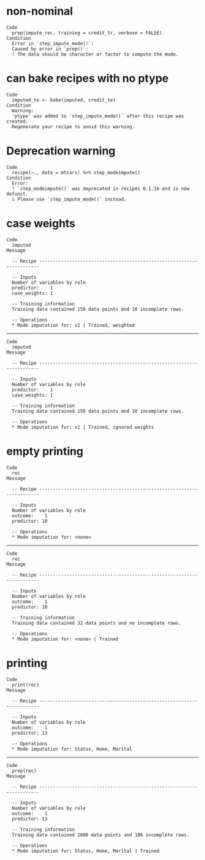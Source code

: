 # non-nominal

    Code
      prep(impute_rec, training = credit_tr, verbose = FALSE)
    Condition
      Error in `step_impute_mode()`:
      Caused by error in `prep()`:
      ! The data should be character or factor to compute the mode.

# can bake recipes with no ptype

    Code
      imputed_te <- bake(imputed, credit_te)
    Condition
      Warning:
      'ptype' was added to `step_impute_mode()` after this recipe was created.
      Regenerate your recipe to avoid this warning.

# Deprecation warning

    Code
      recipe(~., data = mtcars) %>% step_modeimpute()
    Condition
      Error:
      ! `step_modeimpute()` was deprecated in recipes 0.1.16 and is now defunct.
      i Please use `step_impute_mode()` instead.

# case weights

    Code
      imputed
    Message
      
      -- Recipe ----------------------------------------------------------------------
      
      -- Inputs 
      Number of variables by role
      predictor:    1
      case_weights: 1
      
      -- Training information 
      Training data contained 150 data points and 10 incomplete rows.
      
      -- Operations 
      * Mode imputation for: x1 | Trained, weighted

---

    Code
      imputed
    Message
      
      -- Recipe ----------------------------------------------------------------------
      
      -- Inputs 
      Number of variables by role
      predictor:    1
      case_weights: 1
      
      -- Training information 
      Training data contained 150 data points and 10 incomplete rows.
      
      -- Operations 
      * Mode imputation for: x1 | Trained, ignored weights

# empty printing

    Code
      rec
    Message
      
      -- Recipe ----------------------------------------------------------------------
      
      -- Inputs 
      Number of variables by role
      outcome:    1
      predictor: 10
      
      -- Operations 
      * Mode imputation for: <none>

---

    Code
      rec
    Message
      
      -- Recipe ----------------------------------------------------------------------
      
      -- Inputs 
      Number of variables by role
      outcome:    1
      predictor: 10
      
      -- Training information 
      Training data contained 32 data points and no incomplete rows.
      
      -- Operations 
      * Mode imputation for: <none> | Trained

# printing

    Code
      print(rec)
    Message
      
      -- Recipe ----------------------------------------------------------------------
      
      -- Inputs 
      Number of variables by role
      outcome:    1
      predictor: 13
      
      -- Operations 
      * Mode imputation for: Status, Home, Marital

---

    Code
      prep(rec)
    Message
      
      -- Recipe ----------------------------------------------------------------------
      
      -- Inputs 
      Number of variables by role
      outcome:    1
      predictor: 13
      
      -- Training information 
      Training data contained 2000 data points and 186 incomplete rows.
      
      -- Operations 
      * Mode imputation for: Status, Home, Marital | Trained

